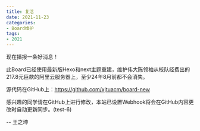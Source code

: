 ```yaml
---
title: 复活
date: 2021-11-23
categories:
- Board维护
tags:
- 2021
---
```


现在播报一条好消息！

此Board已经使用最新版Hexo和next主题重建，维护伟大陈领袖从校队经费出的217.8元巨款的阿里云服务器上，至少24年8月前都不会消失。

源代码在GitHub上：https://github.com/xjtuacm/board-new

感兴趣的同学请在GitHub上进行修改，本站已设置Webhook将会在GitHub内容更改时自动更新同步。(test-6)

-- 王之坤
